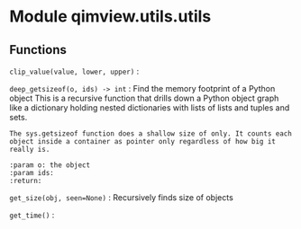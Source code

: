 Module qimview.utils.utils
==========================

Functions
---------

    
`clip_value(value, lower, upper)`
:   

    
`deep_getsizeof(o, ids) ‑> int`
:   Find the memory footprint of a Python object
    This is a recursive function that drills down a Python object graph
    like a dictionary holding nested dictionaries with lists of lists
    and tuples and sets.
    
    The sys.getsizeof function does a shallow size of only. It counts each
    object inside a container as pointer only regardless of how big it
    really is.
    
    :param o: the object
    :param ids:
    :return:

    
`get_size(obj, seen=None)`
:   Recursively finds size of objects

    
`get_time()`
: